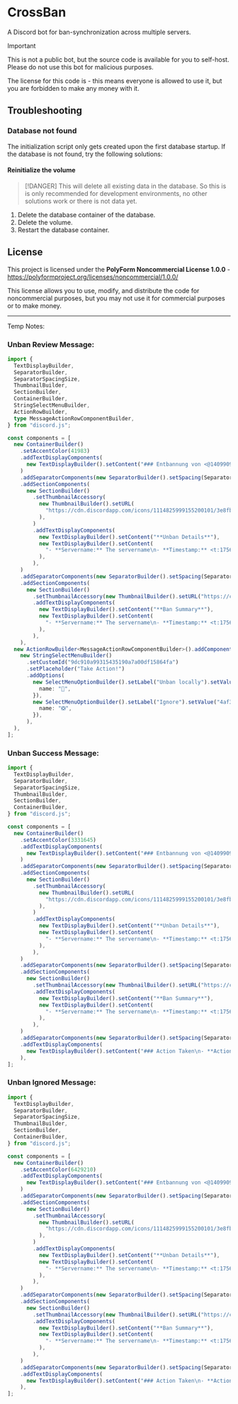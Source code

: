 # CrossBan

A Discord bot for ban-synchronization across multiple servers.

> [!IMPORTANT]
> This is not a public bot, but the source code is available for you to self-host.
> Please do not use this bot for malicious purposes.
>
> The license for this code is <license> - this means everyone is allowed to use it, but you are forbidden to make any money with it.

## Troubleshooting

### Database not found

The initialization script only gets created upon the first database startup. If the database is not found, try the following solutions:

#### Reinitialize the volume

> [!DANGER]
> This will delete all existing data in the database. So this is is only recommended for development environments, no other solutions work or there is not data yet.

1. Delete the database container of the database.
2. Delete the volume.
3. Restart the database container.

## License

This project is licensed under the **PolyForm Noncommercial License 1.0.0** - <https://polyformproject.org/licenses/noncommercial/1.0.0/>

This license allows you to use, modify, and distribute the code for noncommercial purposes, but you may not use it for commercial purposes or to make money.

---

Temp Notes:

### Unban Review Message:

```ts
import {
  TextDisplayBuilder,
  SeparatorBuilder,
  SeparatorSpacingSize,
  ThumbnailBuilder,
  SectionBuilder,
  ContainerBuilder,
  StringSelectMenuBuilder,
  ActionRowBuilder,
  type MessageActionRowComponentBuilder,
} from "discord.js";

const components = [
  new ContainerBuilder()
    .setAccentColor(41983)
    .addTextDisplayComponents(
      new TextDisplayBuilder().setContent("### Entbannung von <@1409909745250340924>\n-# **User ID:** `1409909745250340924`"),
    )
    .addSeparatorComponents(new SeparatorBuilder().setSpacing(SeparatorSpacingSize.Small).setDivider(true))
    .addSectionComponents(
      new SectionBuilder()
        .setThumbnailAccessory(
          new ThumbnailBuilder().setURL(
            "https://cdn.discordapp.com/icons/1114825999155200101/3e8fb5ca5c7e2c1acd5727bbf9c8076c.webp",
          ),
        )
        .addTextDisplayComponents(
          new TextDisplayBuilder().setContent("**Unban Details**"),
          new TextDisplayBuilder().setContent(
            "- **Servername:** The servername\n- **Timestamp:** <t:1756494180:f>\n- **Executor:** <@506893652266844162>",
          ),
        ),
    )
    .addSeparatorComponents(new SeparatorBuilder().setSpacing(SeparatorSpacingSize.Small).setDivider(true))
    .addSectionComponents(
      new SectionBuilder()
        .setThumbnailAccessory(new ThumbnailBuilder().setURL("https://cdn.discordapp.com/embed/avatars/0.png"))
        .addTextDisplayComponents(
          new TextDisplayBuilder().setContent("**Ban Summary**"),
          new TextDisplayBuilder().setContent(
            "- **Servername:** The servername\n- **Timestamp:** <t:1756494180:f>\n- **Executor:** <@506893652266844162>\n- **Reason:**\n  The reason is a very long text sometimes...",
          ),
        ),
    ),
  new ActionRowBuilder<MessageActionRowComponentBuilder>().addComponents(
    new StringSelectMenuBuilder()
      .setCustomId("9dc910a99315435190a7a00df15864fa")
      .setPlaceholder("Take Action!")
      .addOptions(
        new SelectMenuOptionBuilder().setLabel("Unban locally").setValue("f487c44975644e34a3ba771d45b8cfef").setEmoji({
          name: "📍",
        }),
        new SelectMenuOptionBuilder().setLabel("Ignore").setValue("4af3e581c2cb4823e351cba5cb6f9f21").setEmoji({
          name: "❎",
        }),
      ),
  ),
];
```

### Unban Success Message:

```ts
import {
  TextDisplayBuilder,
  SeparatorBuilder,
  SeparatorSpacingSize,
  ThumbnailBuilder,
  SectionBuilder,
  ContainerBuilder,
} from "discord.js";

const components = [
  new ContainerBuilder()
    .setAccentColor(3331645)
    .addTextDisplayComponents(
      new TextDisplayBuilder().setContent("### Entbannung von <@1409909745250340924>\n-# **User ID:** `1409909745250340924`"),
    )
    .addSeparatorComponents(new SeparatorBuilder().setSpacing(SeparatorSpacingSize.Small).setDivider(true))
    .addSectionComponents(
      new SectionBuilder()
        .setThumbnailAccessory(
          new ThumbnailBuilder().setURL(
            "https://cdn.discordapp.com/icons/1114825999155200101/3e8fb5ca5c7e2c1acd5727bbf9c8076c.webp",
          ),
        )
        .addTextDisplayComponents(
          new TextDisplayBuilder().setContent("**Unban Details**"),
          new TextDisplayBuilder().setContent(
            "- **Servername:** The servername\n- **Timestamp:** <t:1756494180:f>\n- **Executor:** <@506893652266844162>",
          ),
        ),
    )
    .addSeparatorComponents(new SeparatorBuilder().setSpacing(SeparatorSpacingSize.Small).setDivider(true))
    .addSectionComponents(
      new SectionBuilder()
        .setThumbnailAccessory(new ThumbnailBuilder().setURL("https://cdn.discordapp.com/embed/avatars/0.png"))
        .addTextDisplayComponents(
          new TextDisplayBuilder().setContent("**Ban Summary**"),
          new TextDisplayBuilder().setContent(
            "- **Servername:** The servername\n- **Timestamp:** <t:1756494180:f>\n- **Executor:** <@506893652266844162>\n- **Reason:**\n  The reason is a very long text sometimes...",
          ),
        ),
    )
    .addSeparatorComponents(new SeparatorBuilder().setSpacing(SeparatorSpacingSize.Large).setDivider(true))
    .addTextDisplayComponents(
      new TextDisplayBuilder().setContent("### Action Taken\n- **Action:** 🔨 Unbanned\n- **Executor:** <@506893652266844162>"),
    ),
];
```

### Unban Ignored Message:

```ts
import {
  TextDisplayBuilder,
  SeparatorBuilder,
  SeparatorSpacingSize,
  ThumbnailBuilder,
  SectionBuilder,
  ContainerBuilder,
} from "discord.js";

const components = [
  new ContainerBuilder()
    .setAccentColor(6429210)
    .addTextDisplayComponents(
      new TextDisplayBuilder().setContent("### Entbannung von <@1409909745250340924>\n-# **User ID:** `1409909745250340924`"),
    )
    .addSeparatorComponents(new SeparatorBuilder().setSpacing(SeparatorSpacingSize.Small).setDivider(true))
    .addSectionComponents(
      new SectionBuilder()
        .setThumbnailAccessory(
          new ThumbnailBuilder().setURL(
            "https://cdn.discordapp.com/icons/1114825999155200101/3e8fb5ca5c7e2c1acd5727bbf9c8076c.webp",
          ),
        )
        .addTextDisplayComponents(
          new TextDisplayBuilder().setContent("**Unban Details**"),
          new TextDisplayBuilder().setContent(
            "- **Servername:** The servername\n- **Timestamp:** <t:1756494180:f>\n- **Executor:** <@506893652266844162>",
          ),
        ),
    )
    .addSeparatorComponents(new SeparatorBuilder().setSpacing(SeparatorSpacingSize.Small).setDivider(true))
    .addSectionComponents(
      new SectionBuilder()
        .setThumbnailAccessory(new ThumbnailBuilder().setURL("https://cdn.discordapp.com/embed/avatars/0.png"))
        .addTextDisplayComponents(
          new TextDisplayBuilder().setContent("**Ban Summary**"),
          new TextDisplayBuilder().setContent(
            "- **Servername:** The servername\n- **Timestamp:** <t:1756494180:f>\n- **Executor:** <@506893652266844162>\n- **Reason:**\n  The reason is a very long text sometimes...",
          ),
        ),
    )
    .addSeparatorComponents(new SeparatorBuilder().setSpacing(SeparatorSpacingSize.Large).setDivider(true))
    .addTextDisplayComponents(
      new TextDisplayBuilder().setContent("### Action Taken\n- **Action:** ❌ Ignored\n- **Executor:** <@506893652266844162>"),
    ),
];
```

